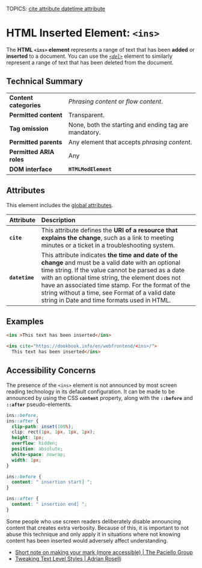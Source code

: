 TOPICS: <ins>
        <ins> cite attribute
        <ins> datetime attribute

# HTML Inserted Element: `<ins>`

The **HTML `<ins>` element** represents a range of text that has been **added** or **inserted** to
a document.
You can use the *[`<del>`](/en/webfrontend/<del>)* element to similarly represent a
range of text that has been deleted from the document.

## Technical Summary

|  |  |
| :-- | :-- |
| **Content categories** | *Phrasing content* or *flow content*. |
| **Permitted content** | Transparent. |
| **Tag omission** | None, both the starting and ending tag are mandatory. |
| **Permitted parents** | Any element that accepts *phrasing content*. |
| **Permitted ARIA roles** | Any |
| **DOM interface** | **`HTMLModElement`** |

## Attributes

This element includes the [global attributes](/en/webfrontend/HTML_Global_Attributes).

| Attribute | Description |
| :-- | :-- |
| **`cite`** | This attribute defines the **URI of a resource that explains the change**, such as a link to meeting minutes or a ticket in a troubleshooting system.
| **`datetime`** | This attribute indicates **the time and date of the change** and must be a valid date with an optional time string. If the value cannot be parsed as a date with an optional time string, the element does not have an associated time stamp. For the format of the string without a time, see Format of a valid date string in Date and time formats used in HTML.

## Examples

```html
<ins >This text has been inserted</ins>

<ins cite="https://dookbook.info/en/webfrontend/<ins>/">
  This text has been inserted</ins>
```

## Accessibility Concerns

The presence of the `<ins>` element is not announced by most screen reading technology in its default
configuration. It can be made to be announced by using the CSS **`content`** property, along with
the **`::before`** and **`::after`** pseudo-elements.

```css
ins::before,
ins::after {
  clip-path: inset(100%);
  clip: rect(1px, 1px, 1px, 1px);
  height: 1px;
  overflow: hidden;
  position: absolute;
  white-space: nowrap;
  width: 1px;
}

ins::before {
  content: " insertion start] ";
}

ins::after {
  content: " insertion end] ";
}
```

Some people who use screen readers deliberately disable announcing content that creates extra
verbosity. Because of this, it is important to not abuse this technique and only apply it in situations
where not knowing content has been inserted would adversely affect understanding.

- [Short note on making your mark (more accessible) | The Paciello Group](https://developer.paciellogroup.com/blog/2017/12/short-note-on-making-your-mark-more-accessible/)
- [Tweaking Text Level Styles | Adrian Roselli](http://adrianroselli.com/2017/12/tweaking-text-level-styles.html)
